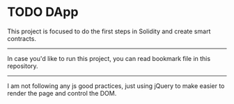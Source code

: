 # TODO DApp

This project is focused to do the first steps in Solidity and create smart contracts.

---

In case you'd like to run this project, you can read bookmark file in this repository.

---

I am not following any js good practices, just using jQuery to make easier to render the page and control the DOM.